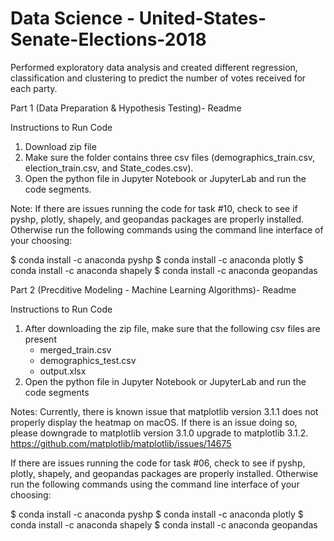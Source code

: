# Data Science - United-States-Senate-Elections-2018
Performed exploratory data analysis and created different regression, classification and clustering to predict the number of votes received for each party. 

Part 1 (Data Preparation & Hypothesis Testing)- Readme

Instructions to Run Code 

1. Download zip file 
2. Make sure the folder contains three csv files (demographics_train.csv, election_train.csv, and State_codes.csv).  
3. Open the python file in Jupyter Notebook or JupyterLab and run the code segments.

Note: If there are issues running the code for task #10, check to see if pyshp, plotly, shapely, and geopandas packages are properly installed. Otherwise run the following commands using the command line interface of your choosing:


$ conda install -c anaconda pyshp
$ conda install -c anaconda plotly
$ conda install -c anaconda shapely
$ conda install -c anaconda geopandas


Part 2 (Precditive Modeling - Machine Learning Algorithms)- Readme

Instructions to Run Code 
1. After downloading the zip file, make sure that the following csv files are present
	- merged_train.csv
	- demographics_test.csv
	- output.xlsx
2. Open the python file in Jupyter Notebook or JupyterLab and run the code segments



Notes: 
Currently, there is known issue that matplotlib version 3.1.1 does not properly display the heatmap on macOS. If there is an issue doing so, please downgrade to matplotlib version 3.1.0 upgrade to matplotlib 3.1.2.
https://github.com/matplotlib/matplotlib/issues/14675


If there are issues running the code for task #06, check to see if pyshp, plotly, shapely, and geopandas packages are properly installed. Otherwise run the following commands using the command line interface of your choosing:


$ conda install -c anaconda pyshp
$ conda install -c anaconda plotly
$ conda install -c anaconda shapely
$ conda install -c anaconda geopandas
